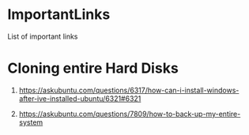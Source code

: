 # ImportantLinks
List of important links

# Cloning entire Hard Disks
1. https://askubuntu.com/questions/6317/how-can-i-install-windows-after-ive-installed-ubuntu/6321#6321

2. https://askubuntu.com/questions/7809/how-to-back-up-my-entire-system
